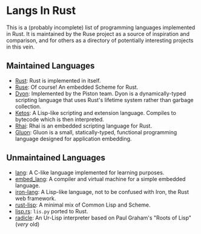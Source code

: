 # Langs In Rust

This is a (probably incomplete) list of programming languages implemented in
Rust. It is maintained by the Ruse project as a source of inspiration and
comparison, and for others as a directory of potentially interesting projects
in this vein.

## Maintained Languages

- [Rust][rust]: Rust is implemented in itself.
- [Ruse][ruse]: Of course! An embedded Scheme for Rust.
- [Dyon][dyon]: Implemented by the Piston team. Dyon is a dynamically-typed
  scripting language that uses Rust's lifetime system rather than garbage collection.
- [Ketos][ketos]: A Lisp-like scripting and extension language. Compiles to bytecode
  which is then interpreted.
- [Rhai][rhai]: Rhai is an embedded scripting language for Rust.
- [Gluon][gluon]: Gluon is a small, statically-typed, functional programming language designed for application embedding.

## Unmaintained Languages

- [lang][lang]: A C-like language implemented for learning purposes.
- [embed_lang][embed_lang]: A compiler and virtual machine for a simple embedded
  language.
- [iron-lang][iron-lang]: A Lisp-like language, not to be confused with Iron, the
  Rust web framework.
- [rust-lisp][rust-lisp]: A minimal mix of Common Lisp and Scheme.
- [lisp.rs][lisp.rs]: `lis.py` ported to Rust.
- [radicle][radicle]: An Ur-Lisp interpreter based on Paul Graham's "Roots of Lisp"
  (_very_ old)

[rust]: https://github.com/rust-lang/rust
[ruse]: https://github.com/ruse-lang/ruse
[dyon]: https://github.com/pistondevelopers/dyon
[ketos]: https://github.com/murarth/ketos
[rhai]: https://github.com/jonathandturner/rhai
[gluon]: https://github.com/gluon-lang/gluon
[lang]: https://github.com/gsingh93/lang
[embed_lang]: https://github.com/Marwes/embed_lang
[iron-lang]: https://github.com/Arcterus/iron-lang
[rust-lisp]: https://github.com/swgillespie/rust-lisp
[lisp.rs]: https://github.com/jsdf/lisp.rs
[radicle]: https://github.com/nham/radicle

